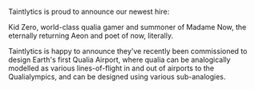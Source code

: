 




Taintlytics is proud to announce our newest hire:

Kid Zero, world-class qualia gamer and summoner of Madame Now, the eternally returning Aeon and poet of now, literally.







Taintlytics is happy to announce they've recently been commissioned to design Earth's first Qualia Airport, where qualia can be analogically modelled as various lines-of-flight in and out of airports to the Qualialympics, and can be designed using various sub-analogies.












